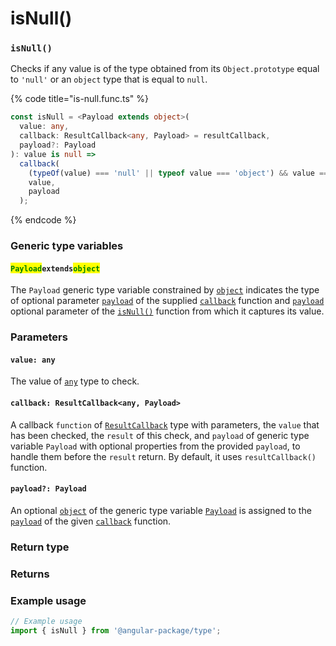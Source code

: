 # isNull()

### `isNull()`

Checks if any value is of the type obtained from its `Object.prototype` equal to `'null'` or an `object` type that is equal to `null`.

{% code title="is-null.func.ts" %}
```typescript
const isNull = <Payload extends object>(
  value: any,
  callback: ResultCallback<any, Payload> = resultCallback,
  payload?: Payload
): value is null =>
  callback(
    (typeOf(value) === 'null' || typeof value === 'object') && value === null,
    value,
    payload
  );
```
{% endcode %}

### Generic type variables

#### <mark style="color:green;">**`Payload`**</mark>**`extends`**<mark style="color:green;">**`object`**</mark>

The `Payload` generic type variable constrained by [`object`](https://www.typescriptlang.org/docs/handbook/basic-types.html#object) indicates the type of optional parameter [`payload`](../types/resultcallback.md#payload-payload) of the supplied [`callback`](isnull.md#callback-resultcallback-less-than-any-payload-greater-than) function and [`payload`](isnull.md#payload-payload) optional parameter of the [`isNull()`](isnull.md#isnull) function from which it captures its value.

### Parameters

#### `value: any`

The value of [`any`](https://www.typescriptlang.org/docs/handbook/2/everyday-types.html#any) type to check.

#### `callback: ResultCallback<any, Payload>`

A callback `function` of [`ResultCallback`](../types/resultcallback.md) type with parameters, the `value` that has been checked, the `result` of this check, and `payload` of generic type variable `Payload` with optional properties from the provided `payload`, to handle them before the `result` return. By default, it uses `resultCallback()` function.

#### `payload?: Payload`

An optional [`object`](https://developer.mozilla.org/en-US/docs/Web/JavaScript/Reference/Global\_Objects/Object) of the generic type variable [`Payload`](isnull.md#payloadextendsobject) is assigned to the [`payload`](../types/resultcallback.md#payload-payload) of the given [`callback`](isnull.md#callback-resultcallback-less-than-any-payload-greater-than) function.

### Return type

### Returns

### Example usage

```typescript
// Example usage
import { isNull } from '@angular-package/type';

```

